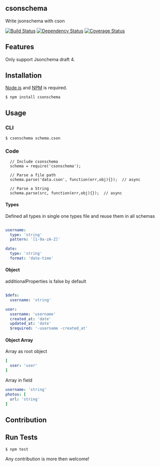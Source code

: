 ## csonschema

Write jsonschema with cson


[![Build Status](http://img.shields.io/travis/cybertk/csonschema.svg?style=flat)](https://travis-ci.org/cybertk/csonschema)
[![Dependency Status](https://david-dm.org/cybertk/csonschema.png)](https://david-dm.org/cybertk/csonschema)
[![Coverage Status](https://coveralls.io/repos/cybertk/csonschema/badge.png?branch=master)](https://coveralls.io/r/cybertk/csonschema?branch=master)

## Features

Only support Jsonchema draft 4.

## Installation

[Node.js][] and [NPM][] is required.

    $ npm install csonschema

[Node.js]: https://npmjs.org/
[NPM]: https://npmjs.org/

## Usage

### CLI

    $ csonschema schema.cson

### Code

```
  // Include csonschema
  schema = require('csonschema');

  // Parse a file path
  schema.parse('data.cson', function(err,obj){});  // async

  // Parse a String
  schema.parse(src, function(err,obj){});  // async

```

#### Types

Defined all types in single one types file and reuse them in all schemas

```yaml

username:
  type: 'string'
  pattern: '[1-9a-zA-Z]'

date:
  type: 'string'
  format: 'date-time'
```

#### Object

additionalProperties is false by default

```yaml

$defs:
  username: 'string'

user:
  username: 'username'
  created_at: 'date'
  updated_at: 'date'
  $required: '-username -created_at'
```

#### Object Array

Array as root object

```yaml
[
  user: 'user'
]
```

Array in field

```yaml
username: 'string'
photos: [
  url: 'string'
]
```

## Contribution

## Run Tests

    $ npm test

Any contribution is more then welcome!
